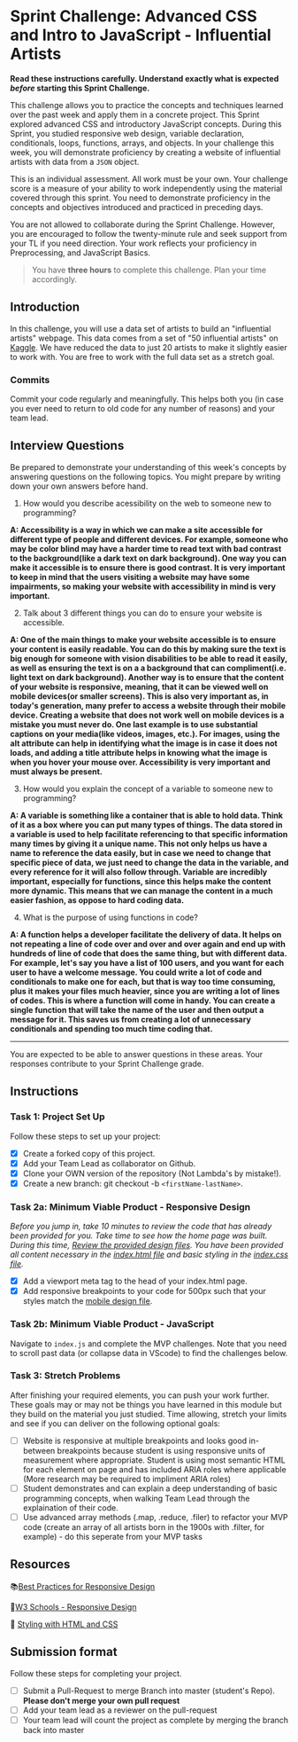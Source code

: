 # Sprint Challenge: Advanced CSS and Intro to JavaScript - Influential Artists

**Read these instructions carefully. Understand exactly what is expected _before_ starting this Sprint Challenge.**

This challenge allows you to practice the concepts and techniques learned over the past week and apply them in a concrete project. This Sprint explored advanced CSS and introductory JavaScript concepts. During this Sprint, you studied responsive web design, variable declaration, conditionals, loops, functions, arrays, and objects. In your challenge this week, you will demonstrate proficiency by creating a website of influential artists with data from a `JSON` object.

This is an individual assessment. All work must be your own. Your challenge score is a measure of your ability to work independently using the material covered through this sprint. You need to demonstrate proficiency in the concepts and objectives introduced and practiced in preceding days.

You are not allowed to collaborate during the Sprint Challenge. However, you are encouraged to follow the twenty-minute rule and seek support from your TL if you need direction. Your work reflects your proficiency in Preprocessing, and JavaScript Basics.

> You have **three hours** to complete this challenge. Plan your time accordingly.

## Introduction

In this challenge, you will use a data set of artists to build an "influential artists" webpage. This data comes from a set of "50 influential artists" on [Kaggle](https://www.kaggle.com/ikarus777/best-artworks-of-all-time). We have reduced the data to just 20 artists to make it slightly easier to work with. You are free to work with the full data set as a stretch goal.

### Commits

Commit your code regularly and meaningfully. This helps both you (in case you ever need to return to old code for any number of reasons) and your team lead.

## Interview Questions

Be prepared to demonstrate your understanding of this week's concepts by answering questions on the following topics. You might prepare by writing down your own answers before hand.

1. How would you describe acessibility on the web to someone new to programming?

**A: Accessibility is a way in which we can make a site accessible for different type of people and different devices. For example, someone who may be color blind may have a harder time to read text with bad contrast to the background(like a dark text on dark background). One way you can make it accessible is to ensure there is good contrast. It is very important to keep in mind that the users visiting a website may have some impairments, so making your website with accessibility in mind is very important.**

2. Talk about 3 different things you can do to ensure your website is accessible.

**A: One of the main things to make your website accessible is to ensure your content is easily readable. You can do this by making sure the text is big enough for someone with vision disabilities to be able to read it easily, as well as ensuring the text is on a a background that can compliment(i.e. light text on dark background). Another way is to ensure that the content of your website is responsive, meaning, that it can be viewed well on mobile devices(or smaller screens). This is also very important as, in today's generation, many prefer to access a website through their mobile device. Creating a website that does not work well on mobile devices is a mistake you must never do. One last example is to use substantial captions on your media(like videos, images, etc.). For images, using the alt attribute can help in identifying what the image is in case it does not loads, and adding a title attribute helps in knowing what the image is when you hover your mouse over. Accessibility is very important and must always be present.**

3. How would you explain the concept of a variable to someone new to programming?

**A: A variable is something like a container that is able to hold data. Think of it as a box where you can put many types of things. The data stored in a variable is used to help facilitate referencing to that specific information many times by giving it a unique name. This not only helps us have a name to reference the data easily, but in case we need to change that specific piece of data, we just need to change the data in the variable, and every reference for it will also follow through. Variable are incredibly important, especially for functions, since this helps make the content more dynamic. This means that we can manage the content in a much easier fashion, as oppose to hard coding data.**

4. What is the purpose of using functions in code?

**A: A function helps a developer facilitate the delivery of data. It helps on not repeating a line of code over and over and over again and end up with hundreds of line of code that does the same thing, but with different data. For example, let's say you have a list of 100 users, and you want for each user to have a welcome message. You could write a lot of code and conditionals to make one for each, but that is way too time consuming, plus it makes your files much heavier, since you are writing a lot of lines of codes. This is where a function will come in handy. You can create a single function that will take the name of the user and then output a message for it. This saves us from creating a lot of unnecessary conditionals and spending too much time coding that.**

---

You are expected to be able to answer questions in these areas. Your responses contribute to your Sprint Challenge grade.

## Instructions

### Task 1: Project Set Up

Follow these steps to set up your project:

- [x] Create a forked copy of this project.
- [x] Add your Team Lead as collaborator on Github.
- [x] Clone your OWN version of the repository (Not Lambda's by mistake!).
- [x] Create a new branch: git checkout -b `<firstName-lastName>`.

### Task 2a: Minimum Viable Product - Responsive Design

_Before you jump in, take 10 minutes to review the code that has already been provided for you. Take time to see how the home page was built. During this time, [Review the provided design files](design/). You have been provided all content necessary in the [index.html file](index.html) and basic styling in the [index.css file](css/index.css)._

- [x] Add a viewport meta tag to the head of your index.html page.
- [x] Add responsive breakpoints to your code for 500px such that your styles match the [mobile design file](design/Mobile.png).

### Task 2b: Minimum Viable Product - JavaScript

Navigate to `index.js` and complete the MVP challenges. Note that you need to scroll past data (or collapse data in VScode) to find the challenges below.

### Task 3: Stretch Problems

After finishing your required elements, you can push your work further. These goals may or may not be things you have learned in this module but they build on the material you just studied. Time allowing, stretch your limits and see if you can deliver on the following optional goals:

- [ ] Website is responsive at multiple breakpoints and looks good in-between breakpoints because student is using responsive units of measurement where appropriate. Student is using most semantic HTML for each element on page and has included ARIA roles where applicable (More research may be required to impliment ARIA roles)
- [ ] Student demonstrates and can explain a deep understanding of basic programming concepts, when walking Team Lead through the explaination of their code.
- [ ] Use advanced array methods (.map, .reduce, .filer) to refactor your MVP code (create an array of all artists born in the 1900s with .filter, for example) - do this seperate from your MVP tasks

## Resources

📚[Best Practices for Responsive Design](https://www.browserstack.com/guide/responsive-design-breakpoints)

🤝[W3 Schools - Responsive Design](https://www.w3schools.com/html/html_responsive.asp)

👀 [Styling with HTML and CSS](https://www.w3schools.com/html/html_css.asp)

## Submission format

Follow these steps for completing your project.

- [ ] Submit a Pull-Request to merge <firstName-lastName> Branch into master (student's Repo). **Please don't merge your own pull request**
- [ ] Add your team lead as a reviewer on the pull-request
- [ ] Your team lead will count the project as complete by merging the branch back into master
